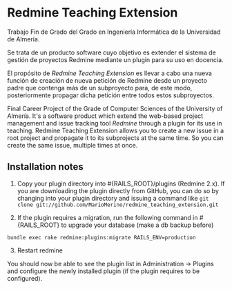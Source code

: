 # Redmine Teaching Extension

Trabajo Fin de Grado del Grado en Ingeniería Informática de la Universidad de Almería.

Se trata de un producto software cuyo objetivo es extender el sistema de gestión de proyectos Redmine mediante un plugin para su uso en docencia.

El propósito de *Redmine Teaching Extension* es llevar a cabo una nueva función de creación de nueva petición de Redmine desde un proyecto padre que contenga más de un subproyecto para, de este modo, posteriormente propagar dicha petición entre todos estos subproyectos.

Final Career Project of the Grade of Computer Sciences of the University of Almería.
It's a software product which extend the web-based project management and issue tracking tool *Redmine* through a plugin for its use in teaching.
Redmine Teaching Extension allows you to create a new issue in a root project and propagate it to its subprojects at the same time. So you can create the same issue, multiple times at once.

## Installation notes

1. Copy your plugin directory into #{RAILS_ROOT}/plugins (Redmine 2.x). If you are downloading the plugin directly from GitHub, you can do so by changing into your plugin directory and issuing a command like `git clone git://github.com/MarioMerino/redmine_teaching_extension.git`

2. If the plugin requires a migration, run the following command in #{RAILS_ROOT} to upgrade your database (make a db backup before)

`bundle exec rake redmine:plugins:migrate RAILS_ENV=production`

3. Restart redmine

You should now be able to see the plugin list in Administration -> Plugins and configure the newly installed plugin (if the plugin requires to be configured).
